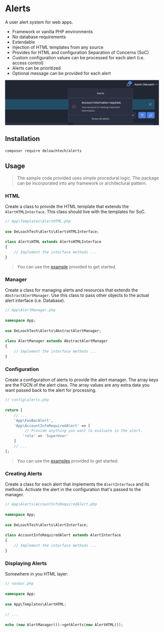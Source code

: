 Alerts
======

A user alert system for web apps.

* Framework or vanilla PHP environments
* No database requirements
* Extendable
* Injection of HTML templates from any source
* Provides for HTML and configuration Separation of Concerns (SoC)
* Custom configuration values can be processed for each alert (i.e. access control)
* Alerts can be prioritized
* Optional message can be provided for each alert


![Example alerts.](example/alerts.png)

Installation
------------


```bash
composer require deloachtech/alerts
```


Usage
-----

> The sample code provided uses simple procedural logic. The package can be incorporated into any framework or architectural pattern.

### HTML

Create a class to provide the HTML template that extends the `AlertHTMLInterface`. This class should live with the templates for SoC.

```php
// App\Templates\AlertHTML.php

use DeLoachTech\Alerts\AlertsHTMLInterface;

class AlertsHTML extends AlertsHTMLInterface
{
    // Implement the interface methods ...
}
```

> You can use the [example](https://github.com/deloachtech/alerts/blob/main/example/AlertsHTML.php) provided to get started.


### Manager

Create a class for managing alerts and resources that extends the `AbstractAlertManager`. Use this class to pass other objects to the actual alert interface (i.e. Database).


```php
// App\AlertManager.php

namespace App;

use DeLoachTech\Alerts\AbstractAlertManager;

class AlertManager extends AbstractAlertManager
{
    // Implement the interface methods ...
}
```

### Configuration

Create a configuration of alerts to provide the alert manager. The array keys are the FQCN of the alert class. The array values are any extra data you want passed back to the alert for processing.

```php
// config\alerts.php

return [
    // ...
    'App\FooBarAlert',
    'App\AccountInfoRequiredAlert' => [
         // Provide anything you want to evaluate in the alert.
        'role' => 'SuperUser'
    ]
    // ...
];
```

> You can use the [examples](https://github.com/deloachtech/alerts/tree/main/example) provided to get started.


### Creating Alerts

Create a class for each alert that implements the `AlertInterface` and its methods. Activate the alert in the configuration that's passed to the manager.


```php
// App\Alerts\AccountInfoRequiredAlert.php

namespace App;

use DeLoachTech\Alerts\AlertInterface;

class AccountInfoRequiredAlert extends AlertInterface
{
    // Implement the interface methods ...    
}
```


### Displaying Alerts

Somewhere in you HTML layer:

```php
// navbar.php

namespace App;

use App\Templates\AlertHTML;

// ...

echo (new AlertManager())->getAlerts(new AlertHTML());
```


